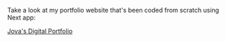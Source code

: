 Take a look at my portfolio website that's been coded from scratch using Next app:

[Jova's Digital Portfolio](https://jovarghese.vercel.app/)